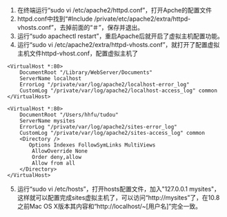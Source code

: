 

1. 在终端运行“sudo vi /etc/apache2/httpd.conf”，打开Apche的配置文件
2. httpd.conf中找到“#Include /private/etc/apache2/extra/httpd-vhosts.conf”，去掉前面的“＃”，保存并退出。
3. 运行“sudo apachectl restart”，重启Apache后就开启了虚拟主机配置功能。
4. 运行“sudo vi /etc/apache2/extra/httpd-vhosts.conf”，就打开了配置虚拟主机文件httpd-vhost.conf，配置虚拟主机了

```
<VirtualHost *:80>
    DocumentRoot "/Library/WebServer/Documents"
    ServerName localhost
    ErrorLog "/private/var/log/apache2/localhost-error_log"
    CustomLog "/private/var/log/apache2/localhost-access_log" common
</VirtualHost>
 
<VirtualHost *:80>
    DocumentRoot "/Users/hhfu/tudou"
    ServerName mysites
    ErrorLog "/private/var/log/apache2/sites-error_log"
    CustomLog "/private/var/log/apache2/sites-access_log" common
    <Directory />
       Options Indexes FollowSymLinks MultiViews
        AllowOverride None
        Order deny,allow
        Allow from all
    </Directory>
</VirtualHost>
```

5. 运行“sudo vi /etc/hosts”，打开hosts配置文件，加入"127.0.0.1 mysites"，这样就可以配置完成sites虚拟主机了，可以访问“http://mysites”了，在10.8之前Mac OS X版本其内容和“http://localhost/~[用户名]”完全一致。
